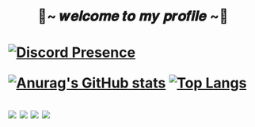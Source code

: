 
 
<h1 align=center>🏮~ 𝒘𝒆𝒍𝒄𝒐𝒎𝒆 𝒕𝒐 𝒎𝒚 𝒑𝒓𝒐𝒇𝒊𝒍𝒆 ~🏮 <h1>
 
[![Discord Presence](https://lanyard.kyrie25.me/api/280882418674565121?theme=dark&bg=000000&hideDiscrim=true)](https://discord.com/users/280882418674565121)
  
[![Anurag's GitHub stats](https://github-readme-stats.vercel.app/api?username=MiyugoPlays&layout=compact&theme=great-gatsby&text_color=FFFFFF&title_color=FF0000)](https://github.com/anuraghazra/github-readme-stats)
[![Top Langs](https://github-readme-stats.vercel.app/api/top-langs/?username=MiyugoPlays&layout=compact&theme=great-gatsby&text_color=FFFFFF&title_color=FF0000)](https://github.com/anuraghazra/github-readme-stats)
 
<a href="https://www.youtube.com/channel/UCn1t1dGalUmb925rGuvk9Mg"><img src="https://img.shields.io/badge/YouTube-FF0000?style=for-the-badge&logo=youtube&logoColor=white"/></a>
<a href="https://www.twitch.tv/miyugoplays"><img src="https://img.shields.io/badge/Twitch-9146FF?style=for-the-badge&logo=twitch&logoColor=white"/></a>
<a href="https://twitter.com/MiyugoPlays"><img src="https://img.shields.io/badge/Twitter-1DA1F2?style=for-the-badge&logo=twitter&logoColor=white" /></a>
<a href="https://www.instagram.com/miyugoplays/"><img src="https://img.shields.io/badge/Instagram-E4405F?style=for-the-badge&logo=instagram&logoColor=white" /></a>
 
